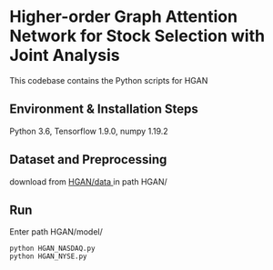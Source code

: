 # Higher-order Graph Attention Network for Stock Selection with Joint Analysis

This codebase contains the Python scripts for HGAN
## Environment & Installation Steps
Python 3.6, Tensorflow 1.9.0, numpy 1.19.2
## Dataset and Preprocessing
download from [HGAN/data ](https://1drv.ms/f/s!AtVC5dQVa1aKq35VX3k6N1Qti5s7?e=gFYyzg) in path HGAN/
## Run
Enter path HGAN/model/
  ```
  python HGAN_NASDAQ.py
  python HGAN_NYSE.py
  ```

